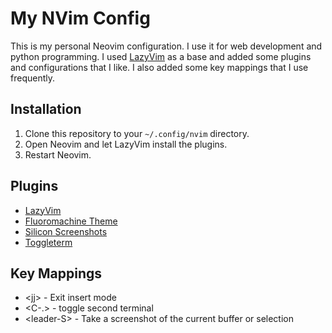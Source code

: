 # My NVim Config

This is my personal Neovim configuration. I use it for web development and python programming. I used [LazyVim](https://www.lazyvim.org/) as a base and added some plugins and configurations that I like. I also added some key mappings that I use frequently.

## Installation

1. Clone this repository to your `~/.config/nvim` directory.
2. Open Neovim and let LazyVim install the plugins.
3. Restart Neovim.

## Plugins

- [LazyVim](https://github.com/folke/lazy.nvim)
- [Fluoromachine Theme](https://github.com/maxmx03/fluoromachine.nvim)
- [Silicon Screenshots](https://github.com/michaelrommel/nvim-silicon)
- [Toggleterm](https://github.com/akinsho/toggleterm.nvim)

## Key Mappings

* \<jj> - Exit insert mode
* <C-.> - toggle second terminal
* \<leader-S> - Take a screenshot of the current buffer or selection
